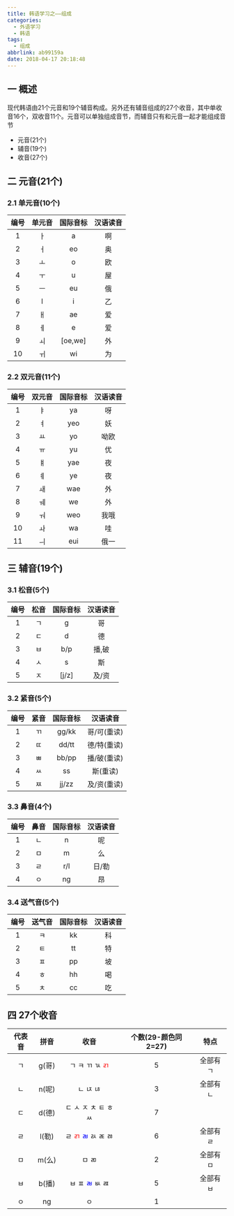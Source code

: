 ```yaml
---
title: 韩语学习之——组成
categories:
  - 外语学习
  - 韩语
tags:
  - 组成
abbrlink: ab99159a
date: 2018-04-17 20:18:48
---
```

## 一 概述

现代韩语由21个元音和19个辅音构成。另外还有辅音组成的27个收音，其中单收音16个，双收音11个。元音可以单独组成音节，而辅音只有和元音一起才能组成音节    

* 元音(21个)
* 辅音(19个)
* 收音(27个)

<!--more-->

## 二 元音(21个)

### 2.1 单元音(10个)

| 编号 | 单元音 | 国际音标 | 汉语读音 |
| :--: | :----: | :------: | :------: |
|  1   |   ㅏ   |    a     |    啊    |
|  2   |   ㅓ   |    eo    |    奥    |
|  3   |   ㅗ   |    o     |    欧    |
|  4   |   ㅜ   |    u     |    屋    |
|  5   |   ㅡ   |    eu    |    俄    |
|  6   |   l    |    i     |    乙    |
|  7   |   ㅐ   |    ae    |    爱    |
|  8   |   ㅔ   |    e     |    爱    |
|  9   |   ㅚ   | [oe,we]  |    外    |
|  10  |   ㅟ   |    wi    |    为    |

### 2.2 双元音(11个)

| 编号 | 双元音 | 国际音标 | 汉语读音 |
| :--: | :----: | :------: | :------: |
|  1   |   ㅑ   |    ya    |    呀    |
|  2   |   ㅕ   |   yeo    |    妖    |
|  3   |   ㅛ   |    yo    |   呦欧   |
|  4   |   ㅠ   |    yu    |    优    |
|  5   |   ㅒ   |   yae    |    夜    |
|  6   |   ㅖ   |    ye    |    夜    |
|  7   |   ㅙ   |   wae    |    外    |
|  8   |   ㅞ   |    we    |    外    |
|  9   |   ㅝ   |   weo    |   我哦   |
|  10  |   ㅘ   |    wa    |    哇    |
|  11  |   ㅢ   |   eui    |   俄一   |

## 三 辅音(19个)

### 3.1 松音(5个)

| 编号 | 松音 | 国际音标 | 汉语读音 |
| :--: | :--: | :------: | :------: |
|  1   |  ㄱ  |    g     |    哥    |
|  2   |  ㄷ  |    d     |    德    |
|  3   |  ㅂ  |   b/p    |  播,破   |
|  4   |  ㅅ  |    s     |    斯    |
|  5   |  ㅈ  |  [j/z]   |  及/资   |

### 3.2 紧音(5个)

| 编号 | 紧音 | 国际音标 |  汉语读音   |
| :--: | :--: | :------: | :---------: |
|  1   |  ㄲ  |  gg/kk   | 哥/可(重读) |
|  2   |  ㄸ  |  dd/tt   | 德/特(重读) |
|  3   |  ㅃ  |  bb/pp   | 播/破(重读) |
|  4   |  ㅆ  |    ss    |  斯(重读)   |
|  5   |  ㅉ  |  jj/zz   | 及/资(重读) |

### 3.3 鼻音(4个)

| 编号 | 鼻音 | 国际音标 | 汉语读音 |
| :--: | :--: | :------: | :------: |
|  1   |  ㄴ  |    n     |    呢    |
|  2   |  ㅁ  |    m     |    么    |
|  3   |  ㄹ  |   r/l    |  日/勒   |
|  4   |  ㅇ  |    ng    |    昂    |

### 3.4 送气音(5个)

| 编号 | 送气音 | 国际音标 | 汉语读音 |
| :--: | :----: | :------: | :------: |
|  1   |   ㅋ   |    kk    |    科    |
|  2   |   ㅌ   |    tt    |    特    |
|  3   |   ㅍ   |    pp    |    坡    |
|  4   |   ㅎ   |    hh    |    喝    |
|  5   |   ㅊ   |    cc    |    吃    |

## 四 27个收音

| 代表音 | 拼音  |                             收音                             | 个数(29-颜色同2=27) |   特点   |
| :----: | :---: | :----------------------------------------------------------: | :-----------------: | :------: |
|   ㄱ   | g(哥) |           ㄱ ㅋ ㄲ ㄳ <font color="red">ㄺ</font>            |          5          | 全部有ㄱ |
|   ㄴ   | n(呢) |                           ㄴ ㄵ ㄶ                           |          3          | 全部有ㄴ |
|   ㄷ   | d(德) |                     ㄷ ㅅ ㅈ ㅊ ㅌ ㅎ ㅆ                     |          7          |          |
|   ㄹ   | l(勒) | ㄹ <font color="red">ㄺ</font> <font color="blue">ㄼ</font> ㄽ ㄾ ㅀ |          6          | 全部有ㄹ |
|   ㅁ   | m(么) |                            ㅁ ㄻ                             |          2          | 全部有ㅁ |
|   ㅂ   | b(播) |           ㅂ ㅍ <font color="blue">ㄼ</font> ㅄ ㄿ           |          5          | 全部有ㅂ |
|   ㅇ   |  ng   |                              ㅇ                              |          1          |          |